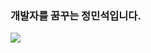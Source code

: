 ### 개발자를 꿈꾸는 정민석입니다.
<a href="https://velog.io/@phantom2115"><img src="https://img.shields.io/badge/Tech%20Blog-11B48A?style=flat-square&logo=Vimeo&logoColor=white&link=https://velog.io/@phantom2115"/></a>
